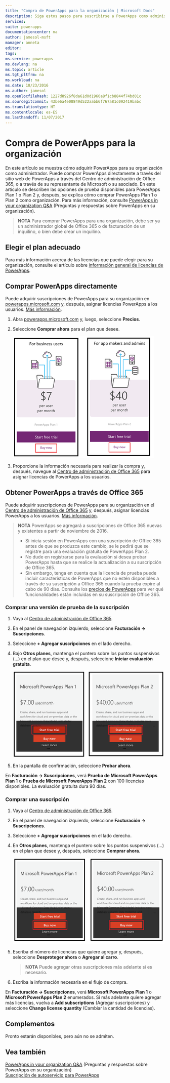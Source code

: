 ```yaml
---
title: "Compra de PowerApps para la organización | Microsoft Docs"
description: Siga estos pasos para suscribirse a PowerApps como administrador.
services: 
suite: powerapps
documentationcenter: na
author: jamesol-msft
manager: anneta
editor: 
tags: 
ms.service: powerapps
ms.devlang: na
ms.topic: article
ms.tgt_pltfrm: na
ms.workload: na
ms.date: 10/23/2016
ms.author: jamesol
ms.openlocfilehash: 1227d8926f8da61d0d1960a8f1cb8844f74bd01c
ms.sourcegitcommit: 43be6a4e08849d522aabb6f767a81c092419babc
ms.translationtype: HT
ms.contentlocale: es-ES
ms.lasthandoff: 11/07/2017
---
```

# <a name="purchase-powerapps-for-your-organization"></a>Compra de PowerApps para la organización
En este artículo se muestra cómo adquirir PowerApps para su organización como administrador. Puede comprar PowerApps directamente a través del sitio web de PowerApps a través del Centro de administración de Office 365, o a través de su representante de Microsoft o su asociado. En este artículo se describen las opciones de prueba disponibles para PowerApps Plan 1 o Plan 2 y, después, se explica cómo comprar PowerApps Plan 1 o Plan 2 como organización. Para más información, consulte [PowerApps in your organization Q&A](signup-question-and-answer.md) (Preguntas y respuestas sobre PowerApps en su organización).

> **NOTA** Para comprar PowerApps para una organización, debe ser ya un administrador global de Office 365 o de facturación de un inquilino, o bien debe crear un inquilino.
> 
> 

## <a name="choosing-the-right-plan"></a>Elegir el plan adecuado
Para más información acerca de las licencias que puede elegir para su organización, consulte el artículo sobre [información general de licencias de PowerApps](pricing-billing-skus.md).

## <a name="purchase-powerapps-directly"></a>Comprar PowerApps directamente
Puede adquirir suscripciones de PowerApps para su organización en [powerapps.microsoft.com][4] y, después, asignar licencias PowerApps a los usuarios. [Más información][5].

1. Abra [powerapps.microsoft.com][4] y, luego, seleccione **Precios**.
2. Seleccione **Comprar ahora** para el plan que desee.
   
    ![](./media/signup-for-powerapps-admin/buy-now.png)
3. Proporcione la información necesaria para realizar la compra y, después, navegue al [Centro de administración de Office 365][6] para asignar licencias de PowerApps a los usuarios.

## <a name="get-powerapps-through-office-365"></a>Obtener PowerApps a través de Office 365
Puede adquirir suscripciones de PowerApps para su organización en el [Centro de administración de Office 365][6] y, después, asignar licencias PowerApps a los usuarios. [Más información][5].

> **NOTA** PowerApps se agregará a suscripciones de Office 365 nuevas y existentes a partir de noviembre de 2016.
> 
> * Si inicia sesión en PowerApps con una suscripción de Office 365 antes de que se produzca este cambio, se le pedirá que se registre para una evaluación gratuita de PowerApps Plan 2.
> * No dude en registrarse para la evaluación si desea probar PowerApps hasta que se realice la actualización a su suscripción de Office 365.  
> * Sin embargo, tenga en cuenta que la licencia de prueba puede incluir características de PowerApps que no estén disponibles a través de su suscripción a Office 365 cuando la prueba expire al cabo de 90 días.  Consulte los [precios de PowerApps][2] para ver qué funcionalidades están incluidas en su suscripción de Office 365.
> 
> 

### <a name="purchase-a-subscription-trial"></a>Comprar una versión de prueba de la suscripción
1. Vaya al [Centro de administración de Office 365][6].
2. En el panel de navegación izquierdo, seleccione **Facturación -> Suscripciones**.
3. Seleccione **+ Agregar suscripciones** en el lado derecho.
4. Bajo **Otros planes**, mantenga el puntero sobre los puntos suspensivos (...) en el plan que desee y, después, seleccione **Iniciar evaluación gratuita**.
   
    ![](./media/signup-for-powerapps-admin/admin-purchase-trial.png)
5. En la pantalla de confirmación, seleccione **Probar ahora**.

En **Facturación -> Suscripciones**, verá **Prueba de Microsoft PowerApps Plan 1** o **Prueba de Microsoft PowerApps Plan 2** con 100 licencias disponibles. La evaluación gratuita dura 90 días.

### <a name="purchase-a-subscription"></a>Comprar una suscripción
1. Vaya al [Centro de administración de Office 365][6].
2. En el panel de navegación izquierdo, seleccione **Facturación -> Suscripciones**.
3. Seleccione **+ Agregar suscripciones** en el lado derecho.
4. En **Otros planes**, mantenga el puntero sobre los puntos suspensivos (...) en el plan que desee y, después, seleccione **Comprar ahora**.
   
    ![](./media/signup-for-powerapps-admin/admin-purchase-paid.png)
5. Escriba el número de licencias que quiere agregar y, después, seleccione **Desproteger ahora** o **Agregar al carro**.
   
   > **NOTA** Puede agregar otras suscripciones más adelante si es necesario.
   > 
   > 
6. Escriba la información necesaria en el flujo de compra.

En **Facturación -> Suscripciones**, verá **Microsoft PowerApps Plan 1** o **Microsoft PowerApps Plan 2** enumerados. Si más adelante quiere agregar más licencias, vuelva a **Add subscriptions** (Agregar suscripciones) y seleccione **Change license quantity** (Cambiar la cantidad de licencias).

## <a name="add-ons"></a>Complementos
Pronto estarán disponibles, pero aún no se admiten.

## <a name="see-also"></a>Vea también
[PowerApps in your organization Q&A](signup-question-and-answer.md) (Preguntas y respuestas sobre PowerApps en su organización)  
[Suscripción de autoservicio para PowerApps](signup-for-powerapps.md)  

<!--Reference links in article-->
[1]: http://go.microsoft.com/fwlink/p/?LinkId=715583
[2]: http://go.microsoft.com/fwlink/p/?LinkId=708209
[4]: https://go.microsoft.com/fwlink/?linkid=832551
[5]: https://support.office.com/article/997596b5-4173-4627-b915-36abac6786dc
[6]: https://portal.office.com/admin/default.aspx

